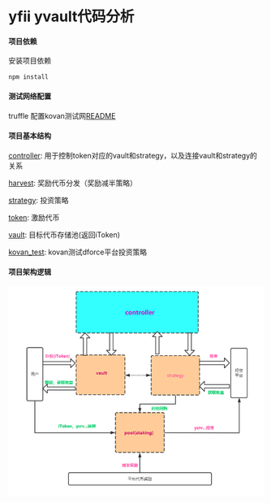 # yfii yvault代码分析

#### 项目依赖

安装项目依赖
```shell script
npm install
```

#### 测试网络配置

truffle 配置kovan测试网[README](README-kovan.md)

#### 项目基本结构

[controller](./contracts/controller): 用于控制token对应的vault和strategy，以及连接vault和strategy的关系

[harvest](./contracts/harvest): 奖励代币分发（奖励减半策略）

[strategy](./contracts/strategy): 投资策略

[token](./contracts/token): 激励代币  

[vault](./contracts/vault): 目标代币存储池(返回iToken)

[kovan_test](./kovan_test): kovan测试dforce平台投资策略

#### 项目架构逻辑

![系统架构](./res/img/系统架构图.png)
